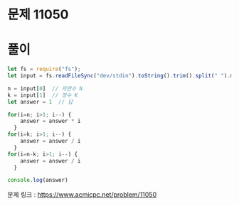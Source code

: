 # 문제 11050

# 풀이 

```javascript
let fs = require("fs");
let input = fs.readFileSync("dev/stdin").toString().trim().split(" ").map(num => parseInt(num))

n = input[0]  // 자연수 N
k = input[1]  // 정수 K
let answer = 1  // 답

for(i=n; i>1; i--) {
    answer = answer * i
  }
for(i=k; i>1; i--) {
    answer = answer / i
  }
for(i=n-k; i>1; i--) {
    answer = answer / i
  }

console.log(answer)
```

문제 링크 : https://www.acmicpc.net/problem/11050